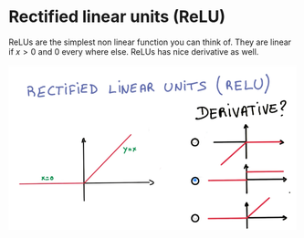 # Rectified linear units (ReLU)

ReLUs are the simplest non linear function you can think of. They are linear if $x \gt 0$ and 0 every where else. ReLUs has nice derivative as well.

![Udacity](../Img/DeepNeuralNetwork/ReLU.png)

